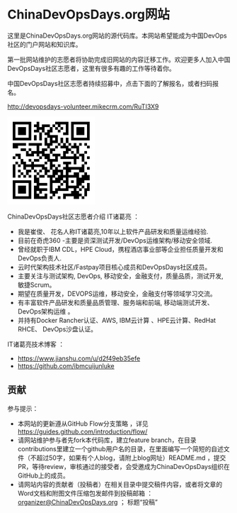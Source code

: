 # ChinaDevOpsDays.org网站

这里是ChinaDevOpsDays.org网站的源代码库。本网站希望能成为中国DevOps社区的门户网站和知识库。

第一批网站维护的志愿者将协助完成旧网站的内容迁移工作。欢迎更多人加入中国DevOpsDays社区志愿者，这里有很多有趣的工作等待着你。

中国DevOpsDays社区志愿者持续招募中，点击下面的了解报名，或者扫码报名。

http://devopsdays-volunteer.mikecrm.com/RuTI3X9

![二维码](./RuTI3X9.png "扫码报名")


ChinaDevOpsDays社区志愿者介绍 IT诸葛亮 ：

* 我是崔俊、 花名人称IT诸葛亮,10年以上软件产品研发和质量运维经验. 
* 目前在奇虎360 -主要是资深测试开发/DevOps运维架构/移动安全领域. 
* 曾经就职于IBM CDL，HPE Cloud，携程酒店事业部等企业担任质量开发和DevOps负责人. 
* 云时代架构技术社区/Fastpay项目核心成员和DevOpsDays社区成员。
* 主要关注与测试架构, DevOps, 移动安全，金融支付，质量品质，测试开发, 敏捷Scrum。
* 期望在质量开发，DEVOPS运维，移动安全，金融支付等领域学习交流。
* 有丰富软件产品研发和质量品质管理、服务端和前端, 移动端测试开发、DevOps架构运维 。
* 并持有Docker Rancher认证、AWS, IBM云计算 、HPE云计算、RedHat RHCE、 DevOps沙盘认证。

IT诸葛亮技术博客 ：
* https://www.jianshu.com/u/d2f49eb35efe
* https://github.com/ibmcuijunluke

## 贡献

参与提示：

* 本网站的更新遵从GitHub Flow分支策略 ，详见 https://guides.github.com/introduction/flow/
* 请网站维护参与者先fork本代码库，建立feature branch，在目录contributions里建立一个github用户名的目录，在里面编写一个简短的自述文件（不超过50字，如果有个人blog，请附上blog网址）README.md ，提交PR，等待review，审核通过的接受者，会受邀成为ChinaDevOpsDays组织在GitHub上的成员。
* 请网站内容的贡献者（投稿者）在相关目录中提交稿件内容，或者将文章的Word文档和附图文件压缩包发邮件到投稿邮箱 ： organizer@ChinaDevOpsDays.org ； 标题“投稿”
